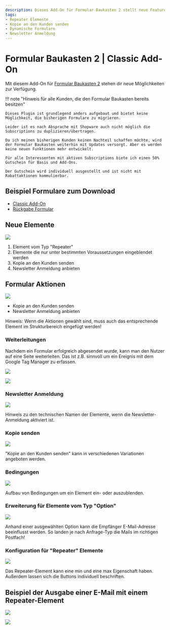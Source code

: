 ```yaml
---
description: Dieses Add-On für Formular Baukasten 2 stellt neue Features bereit. Repeater Elemente, Kopie an den Kunden senden, dynamische Formulare, Newsletter Anmeldung uvm.
tags:
- Repeater Elemente
- Kopie an den Kunden senden
- Dynamische Formulare
- Newsletter Anmeldung
---
```


# Formular Baukasten 2 | Classic Add-On

Mit diesem Add-On für [Formular Baukasten 2](../MoorlForms/index.md) stehen dir neue Möglichkeiten zur Verfügung.

!!! note "Hinweis für alle Kunden, die den Formular Baukasten bereits besitzen"

    Dieses Plugin ist grundlegend anders aufgebaut und bietet keine Möglichkeit, die bisherigen Formulare zu migrieren.
          
    Leider ist es nach Absprache mit Shopware auch nicht möglich die Subscriptions zu duplizieren/übertragen.
          
    Da ich meinen bisherigen Kunden keinen Nachteil schaffen möchte, wird der Formular Baukasten weiterhin mit Updates versorgt. Aber es werden keine neuen Funktionen mehr entwickelt.
          
    Für alle Interessenten mit aktiven Subscriptions biete ich einen 50% Gutschein für Basis und Add-Ons.
    
    Der Gutschein wird individuell ausgestellt und ist nicht mit Rabattaktionen kommulierbar.

## Beispiel Formulare zum Download

- [Classic Add-On](examples/classic-add-on.json)
- [Rückgabe Formular](examples/return-form.json)

## Neue Elemente

![](images/fbc-01.jpg)

1. Element vom Typ "Repeater"
2. Elemente die nur unter bestimmten Voraussetzungen eingeblendet werden
3. Kopie an den Kunden senden
4. Newsletter Anmeldung anbieten

## Formular Aktionen

![](images/fbc-02.jpg)

- Kopie an den Kunden senden
- Newsletter Anmeldung anbieten

Hinweis: Wenn die Aktionen gewählt sind, muss auch das entsprechende Element im Strukturbereich eingefügt werden!

### Weiterleitungen

Nachdem ein Formular erfolgreich abgesendet wurde, kann man den Nutzer auf eine Seite weiterleiten. Das ist z.B. sinnvoll um ein Ereignis mit dem Google Tag Manager zu erfassen.

![](images/forms-classic-redirect-01.jpg)

![](images/forms-classic-redirect-02.jpg)

### Newsletter Anmeldung

![](images/fbc-03.jpg)

Hinweis zu den technischen Namen der Elemente, wenn die Newsletter-Anmeldung aktiviert ist.

### Kopie senden

![](images/fbc-04.jpg)

"Kopie an den Kunden senden" kann in verschiedenen Variationen angeboten werden.

### Bedingungen

![](images/fbc-05.jpg)

Aufbau von Bedingungen um ein Element ein- oder auszublenden.

### Erweiterung für Elemente vom Typ "Option"

![](images/fbc-06.jpg)

Anhand einer ausgewählten Option kann die Empfänger E-Mail-Adresse beeinflusst werden.
So landen je nach Anfrage-Typ die Mails im richtigen Postfach!

### Konfiguration für "Repeater" Elemente

![](images/fbc-07.jpg)

Das Repeater-Element kann eine min und eine max Eigenschaft haben. Außerdem lassen sich
die Buttons individuell beschriften.

## Beispiel der Ausgabe einer E-Mail mit einem Repeater-Element

![](images/fbc-08.jpg)

![](images/fbc-09.jpg)

